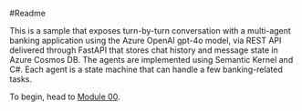 #Readme

This is a sample that exposes turn-by-turn conversation with a multi-agent banking application using the Azure OpenAI gpt-4o model, via REST API delivered through FastAPI that stores chat history and message state in Azure Cosmos DB. The agents are implemented using Semantic Kernel and C#. Each agent is a state machine that can handle a few banking-related tasks.

To begin, head to [Module 00](workshop/Module-00.md).
